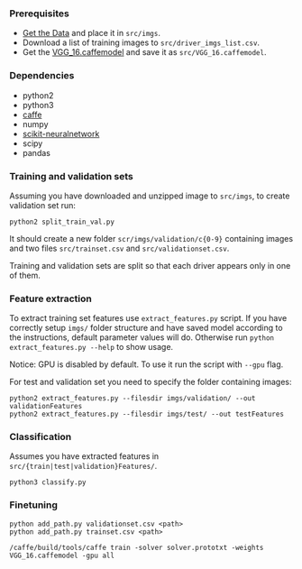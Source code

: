### Prerequisites ###

- [Get the Data](https://www.kaggle.com/c/state-farm-distracted-driver-detection/data) and place it in `src/imgs`.
- Download a list of training images to `src/driver_imgs_list.csv`.
- Get the [VGG_16.caffemodel](https://gist.github.com/ksimonyan/211839e770f7b538e2d8) and save it as `src/VGG_16.caffemodel`.


### Dependencies ###

- python2
- python3
- [caffe](http://caffe.berkeleyvision.org)
- numpy
- [scikit-neuralnetwork](http://scikit-neuralnetwork.readthedocs.io/en/latest/guide_installation.html)
- scipy
- pandas


### Training and validation sets ###

Assuming you have downloaded and unzipped image to `src/imgs`, to create validation set run:

```
python2 split_train_val.py
```

It should create a new folder `scr/imgs/validation/c{0-9}` containing images and two files `src/trainset.csv` and `src/validationset.csv`.

Training and validation sets are split so that each driver appears only in one of them.


### Feature extraction ###

To extract training set features use `extract_features.py` script. If you have correctly setup `imgs/` folder structure and have saved model according to the instructions, default parameter values will do. Otherwise run `python extract_features.py --help` to show usage.

Notice: GPU is disabled by default. To use it run the script with 
`--gpu` flag.

For test and validation set you need to specify the folder containing images:

```
python2 extract_features.py --filesdir imgs/validation/ --out validationFeatures
python2 extract_features.py --filesdir imgs/test/ --out testFeatures
```


### Classification ###

Assumes you have extracted features in  `src/{train|test|validation}Features/`.

```
python3 classify.py
```


### Finetuning ###

```
python add_path.py validationset.csv <path>
python add_path.py trainset.csv <path>
```

```
/caffe/build/tools/caffe train -solver solver.prototxt -weights VGG_16.caffemodel -gpu all
```

